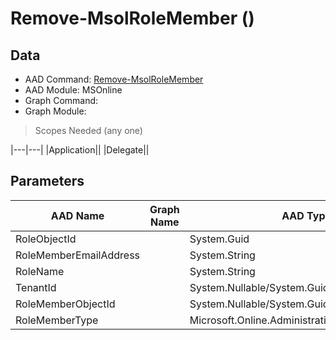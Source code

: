 # Remove-MsolRoleMember ()

## Data

+ AAD Command: [Remove-MsolRoleMember](https://docs.microsoft.com/en-us/powershell/module/MSOnline/Remove-MsolRoleMember)
+ AAD Module: MSOnline
+ Graph Command: [](https://docs.microsoft.com/en-us/powershell/module//)
+ Graph Module: 

> Scopes Needed (any one)

|---|---|
|Application||
|Delegate||

## Parameters

|AAD Name|Graph Name|AAD Type|Graph Type|Infos|
|---|---|---|---|---|
|RoleObjectId||System.Guid|||
|RoleMemberEmailAddress||System.String|||
|RoleName||System.String|||
|TenantId||System.Nullable/System.Guid|||
|RoleMemberObjectId||System.Nullable/System.Guid|||
|RoleMemberType||Microsoft.Online.Administration.RoleMemberType|||

